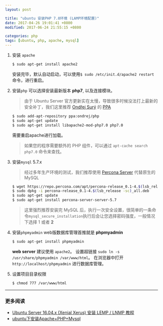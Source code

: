 ```yaml
---
layout: post

title: "ubuntu 安装PHP 7.0环境 (LAMP环境配置)"
date: 2017-04-26 19:01:41 +0800
modified: 2017-06-24 21:55:15 +0800

categories: php
tags: [ubuntu, php, apache, mysql]
---
```


1. 安装 `apache`
    ```bash
    $ sudo apt-get install apache2
    ```
    安装完毕，默认自动启动，可以使用`$ sudo /etc/init.d/apache2 restart`命令，进行重启。

1. 安装`php`
    可以选择安装最新版本 **php7**, 以及连接模块。
    >由于 Ubuntu Server 官方更新实在太慢，导致很多时候没法打上最新的安全补丁，我们这里推荐 [Ondřej Surý](https://deb.sury.org/) 的 [PPA](https://launchpad.net/~ondrej/+archive/ubuntu/php)

    ```bash
    $ sudo add-apt-repository ppa:ondrej/php
    $ sudo apt-get update
    $ sudo apt-get install libapache2-mod-php7.0 php7.0
    ```
    需要重启apache进行加载。
    >如果您的程序需要额外的 PHP 组件，可以通过 `apt-cache search php7.0` 命令来查找。

1. 安装`mysql` 5.7.x
    >经过多年生产环境的测试，我们推荐使用 [Percona Server](https://www.percona.com/software/mysql-database/percona-server) 代替原生的 MySQL

    ```bash
    $ wget https://repo.percona.com/apt/percona-release_0.1-4.$(lsb_release -sc)_all.deb
    $ sudo dpkg -i percona-release_0.1-4.$(lsb_release -sc)_all.deb
    $ sudo apt-get update
    $ sudo apt-get install percona-server-server-5.7
    ```
    >这里强烈推荐安装完 MySQL 后，执行一次安全设置，很简单的一条命令`mysql_secure_installation`执行后会让您选择密码强度，一般情况下选择 1 或者 **2**

1. 安装`phpmyadmin`
    web版数据库管理首推就是 **phpmyadmin**
    ```bash
    $ sudo apt-get install phpmyadmin
    ```
    **web server** 建议使用 `apache2`。
    设置超链接 `sudo ln -s /usr/share/phpmyadmin /var/www/html`。
    在浏览器中打开`http://localhost/phpmyadmin` 进行数据库管理。

1. 设置项目目录权限
    ```bash
    $ chmod 777 /var/www/html
    ```

---
### 更多阅读
- [Ubuntu Server 16.04.x (Xenial Xerus) 安装 LEMP / LNMP 教程](https://segmentfault.com/a/1190000009330496)
- [ubuntu下安装Apache+PHP+Mysql](http://www.cnblogs.com/lynch_world/archive/2012/01/06/2314717.html)
